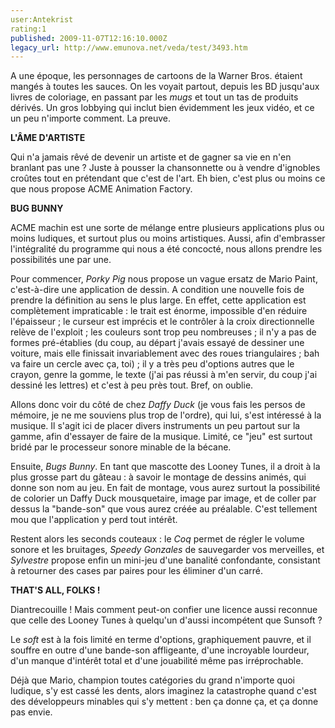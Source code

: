 ```yaml
---
user:Antekrist
rating:1
published: 2009-11-07T12:16:10.000Z
legacy_url: http://www.emunova.net/veda/test/3493.htm
---
```

A une époque, les personnages de cartoons de la Warner Bros. étaient mangés à toutes les sauces. On les voyait partout, depuis les BD jusqu'aux livres de coloriage, en passant par les _mugs_ et tout un tas de produits dérivés. Un gros lobbying qui inclut bien évidemment les jeux vidéo, et ce un peu n'importe comment. La preuve.  

  

**L'ÂME D'ARTISTE**  

Qui n'a jamais rêvé de devenir un artiste et de gagner sa vie en n'en branlant pas une ? Juste à pousser la chansonnette ou à vendre d'ignobles croûtes tout en prétendant que c'est de l'art. Eh bien, c'est plus ou moins ce que nous propose ACME Animation Factory.  

  

**BUG BUNNY**  

ACME machin est une sorte de mélange entre plusieurs applications plus ou moins ludiques, et surtout plus ou moins artistiques. Aussi, afin d'embrasser l'intégralité du programme qui nous a été concocté, nous allons prendre les possibilités une par une.  

Pour commencer, _Porky Pig_ nous propose un vague ersatz de Mario Paint, c'est-à-dire une application de dessin. A condition une nouvelle fois de prendre la définition au sens le plus large. En effet, cette application est complètement impraticable : le trait est énorme, impossible d'en réduire l'épaisseur ; le curseur est imprécis et le contrôler à la croix directionnelle relève de l'exploit ; les couleurs sont trop peu nombreuses ; il n'y a pas de formes pré-établies (du coup, au départ j'avais essayé de dessiner une voiture, mais elle finissait invariablement avec des roues triangulaires ; bah va faire un cercle avec ça, toi) ; il y a très peu d'options autres que le crayon, genre la gomme, le texte (j'ai pas réussi à m'en servir, du coup j'ai dessiné les lettres) et c'est à peu près tout. Bref, on oublie.  

Allons donc voir du côté de chez _Daffy Duck_ (je vous fais les persos de mémoire, je ne me souviens plus trop de l'ordre), qui lui, s'est intéressé à la musique. Il s'agit ici de placer divers instruments un peu partout sur la gamme, afin d'essayer de faire de la musique. Limité, ce "jeu" est surtout bridé par le processeur sonore minable de la bécane.  

Ensuite, _Bugs Bunny_. En tant que mascotte des Looney Tunes, il a droit à la plus grosse part du gâteau : à savoir le montage de dessins animés, qui donne son nom au jeu. En fait de montage, vous aurez surtout la possibilité de colorier un Daffy Duck mousquetaire, image par image, et de coller par dessus la "bande-son" que vous aurez créée au préalable. C'est tellement mou que l'application y perd tout intérêt.  

Restent alors les seconds couteaux : le _Coq_ permet de régler le volume sonore et les bruitages, _Speedy Gonzales_ de sauvegarder vos merveilles, et _Sylvestre_ propose enfin un mini-jeu d'une banalité confondante, consistant à retourner des cases par paires pour les éliminer d'un carré.  

  

**THAT'S ALL, FOLKS !**  

Diantrecouille ! Mais comment peut-on confier une licence aussi reconnue que celle des Looney Tunes à quelqu'un d'aussi incompétent que Sunsoft ?  

Le _soft_ est à la fois limité en terme d'options, graphiquement pauvre, et il souffre en outre d'une bande-son affligeante, d'une incroyable lourdeur, d'un manque d'intérêt total et d'une jouabilité même pas irréprochable.  

Déjà que Mario, champion toutes catégories du grand n'importe quoi ludique, s'y est cassé les dents, alors imaginez la catastrophe quand c'est des développeurs minables qui s'y mettent : ben ça donne ça, et ça donne pas envie.